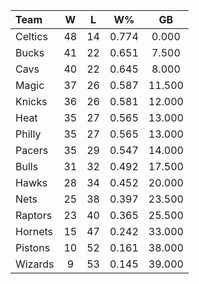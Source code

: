 | Team                             |  W  |  L  |  W%   |   GB   |
|:---------------------------------|:---:|:---:|:-----:|:------:|
| [](/r/bostonceltics) Celtics     | 48  | 14  | 0.774 | 0.000  |
| [](/r/mkebucks) Bucks            | 41  | 22  | 0.651 | 7.500  |
| [](/r/clevelandcavs) Cavs        | 40  | 22  | 0.645 | 8.000  |
| [](/r/orlandomagic) Magic        | 37  | 26  | 0.587 | 11.500 |
| [](/r/nyknicks) Knicks           | 36  | 26  | 0.581 | 12.000 |
| [](/r/heat) Heat                 | 35  | 27  | 0.565 | 13.000 |
| [](/r/sixers) Philly             | 35  | 27  | 0.565 | 13.000 |
| [](/r/pacers) Pacers             | 35  | 29  | 0.547 | 14.000 |
| [](/r/chicagobulls) Bulls        | 31  | 32  | 0.492 | 17.500 |
| [](/r/atlantahawks) Hawks        | 28  | 34  | 0.452 | 20.000 |
| [](/r/gonets) Nets               | 25  | 38  | 0.397 | 23.500 |
| [](/r/torontoraptors) Raptors    | 23  | 40  | 0.365 | 25.500 |
| [](/r/charlottehornets) Hornets  | 15  | 47  | 0.242 | 33.000 |
| [](/r/detroitpistons) Pistons    | 10  | 52  | 0.161 | 38.000 |
| [](/r/washingtonwizards) Wizards |  9  | 53  | 0.145 | 39.000 |
